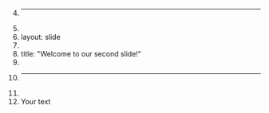 4.	---
5.	
6.	layout: slide
7.	
8.	title: "Welcome to our second slide!"
9.	
10.	---
11.	
12.	Your text
